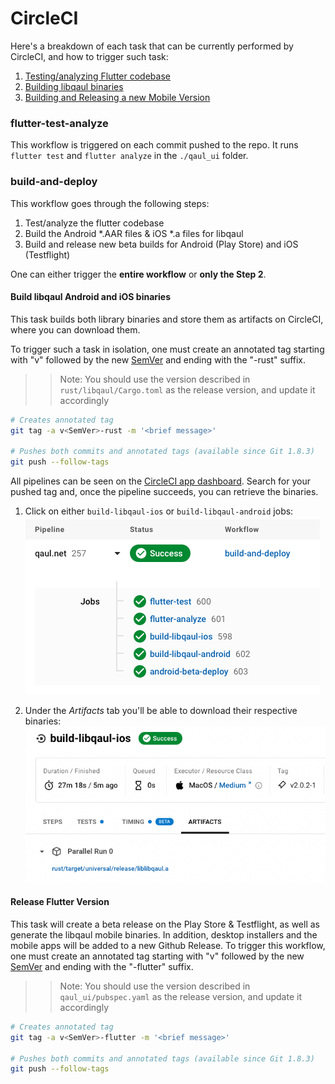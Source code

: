# CircleCI
Here's a breakdown of each task that can be currently performed by CircleCI, and how to trigger such task:

1. [Testing/analyzing Flutter codebase](#flutter-test-analyze)
2. [Building libqaul binaries](#build-libqaul-android-and-ios-binaries)
3. [Building and Releasing a new Mobile Version](#release-flutter-version)

### flutter-test-analyze
This workflow is triggered on each commit pushed to the repo. It runs
`flutter test` and `flutter analyze` in the `./qaul_ui` folder.

### build-and-deploy
This workflow goes through the following steps:

1. Test/analyze the flutter codebase
1. Build the Android *.AAR files & iOS *.a files for libqaul
1. Build and release new beta builds for Android (Play Store) and iOS (Testflight)

One can either trigger the **entire workflow** or **only the Step 2**.

#### Build libqaul Android and iOS binaries
This task builds both library binaries and store them as artifacts on CircleCI, where you can download them.

To trigger such a task in isolation, one must create an annotated tag starting with "v" followed by the new [SemVer](https://semver.org) and ending with the "-rust" suffix.
>> Note: You should use the version described in `rust/libqaul/Cargo.toml` as the release version, and update it accordingly

```bash
# Creates annotated tag
git tag -a v<SemVer>-rust -m '<brief message>'

# Pushes both commits and annotated tags (available since Git 1.8.3)
git push --follow-tags
```

All pipelines can be seen on the [CircleCI app dashboard](https://app.circleci.com/pipelines/github/qaul/qaul.net?filter=all).
Search for your pushed tag and, once the pipeline succeeds, you can retrieve the binaries.

1. Click on either `build-libqaul-ios` or `build-libqaul-android` jobs:
![circleci_workflow.png](images/circleci_workflow.png)
   
1. Under the *Artifacts* tab you'll be able to download their respective binaries:
![circleci_artifacts_tab.png](images/circleci_artifacts_tab.png)

#### Release Flutter Version
This task will create a beta release on the Play Store & Testflight, as well as generate the libqaul mobile binaries.
In addition, desktop installers and the mobile apps will be added to a new Github Release.
To trigger this workflow, one must create an annotated tag starting with "v" followed by the new [SemVer](https://semver.org) and ending with the "-flutter" suffix.
>> Note: You should use the version described in `qaul_ui/pubspec.yaml` as the release version, and update it accordingly

```bash
# Creates annotated tag
git tag -a v<SemVer>-flutter -m '<brief message>'

# Pushes both commits and annotated tags (available since Git 1.8.3)
git push --follow-tags
```
